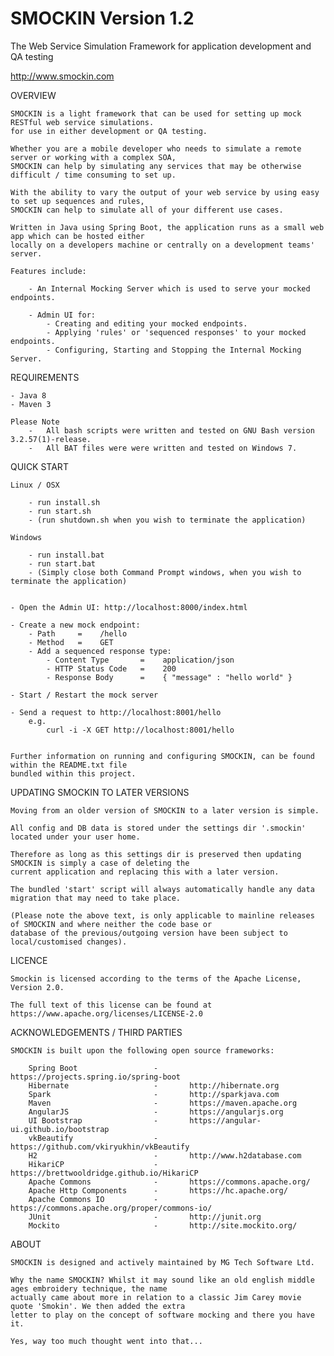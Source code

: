 # SMOCKIN Version 1.2

The Web Service Simulation Framework for application development and QA testing


http://www.smockin.com


OVERVIEW

    SMOCKIN is a light framework that can be used for setting up mock RESTful web service simulations.
    for use in either development or QA testing.

    Whether you are a mobile developer who needs to simulate a remote server or working with a complex SOA, 
    SMOCKIN can help by simulating any services that may be otherwise difficult / time consuming to set up.

    With the ability to vary the output of your web service by using easy to set up sequences and rules, 
    SMOCKIN can help to simulate all of your different use cases.

    Written in Java using Spring Boot, the application runs as a small web app which can be hosted either 
    locally on a developers machine or centrally on a development teams' server.

    Features include:

        - An Internal Mocking Server which is used to serve your mocked endpoints.

        - Admin UI for:
            - Creating and editing your mocked endpoints.
            - Applying 'rules' or 'sequenced responses' to your mocked endpoints.
            - Configuring, Starting and Stopping the Internal Mocking Server.



REQUIREMENTS

    - Java 8
    - Maven 3

    Please Note
        -   All bash scripts were written and tested on GNU Bash version 3.2.57(1)-release.
        -   All BAT files were were written and tested on Windows 7.



QUICK START

    Linux / OSX

        - run install.sh
        - run start.sh
        - (run shutdown.sh when you wish to terminate the application)

    Windows

        - run install.bat
        - run start.bat
        - (Simply close both Command Prompt windows, when you wish to terminate the application)


    - Open the Admin UI: http://localhost:8000/index.html

    - Create a new mock endpoint:
        - Path     =    /hello
        - Method   =    GET
        - Add a sequenced response type:
            - Content Type       =    application/json
            - HTTP Status Code   =    200
            - Response Body      =    { "message" : "hello world" }

    - Start / Restart the mock server
    
    - Send a request to http://localhost:8001/hello
        e.g. 
            curl -i -X GET http://localhost:8001/hello


    Further information on running and configuring SMOCKIN, can be found within the README.txt file 
    bundled within this project.



UPDATING SMOCKIN TO LATER VERSIONS

    Moving from an older version of SMOCKIN to a later version is simple.

    All config and DB data is stored under the settings dir '.smockin' located under your user home.

    Therefore as long as this settings dir is preserved then updating SMOCKIN is simply a case of deleting the
    current application and replacing this with a later version.

    The bundled 'start' script will always automatically handle any data migration that may need to take place.

    (Please note the above text, is only applicable to mainline releases of SMOCKIN and where neither the code base or
    database of the previous/outgoing version have been subject to local/customised changes).



LICENCE


    Smockin is licensed according to the terms of the Apache License, Version 2.0.

    The full text of this license can be found at https://www.apache.org/licenses/LICENSE-2.0



ACKNOWLEDGEMENTS / THIRD PARTIES

    SMOCKIN is built upon the following open source frameworks:

        Spring Boot                 -       https://projects.spring.io/spring-boot
        Hibernate                   -       http://hibernate.org
        Spark                       -       http://sparkjava.com
        Maven                       -       https://maven.apache.org
        AngularJS                   -       https://angularjs.org
        UI Bootstrap                -       https://angular-ui.github.io/bootstrap
        vkBeautify                  -       https://github.com/vkiryukhin/vkBeautify
        H2                          -       http://www.h2database.com
        HikariCP                    -       https://brettwooldridge.github.io/HikariCP
        Apache Commons              -       https://commons.apache.org/
        Apache Http Components      -       https://hc.apache.org/
        Apache Commons IO           -       https://commons.apache.org/proper/commons-io/
        JUnit                       -       http://junit.org
        Mockito                     -       http://site.mockito.org/



ABOUT

    SMOCKIN is designed and actively maintained by MG Tech Software Ltd.

    Why the name SMOCKIN? Whilst it may sound like an old english middle ages embroidery technique, the name
    actually came about more in relation to a classic Jim Carey movie quote 'Smokin'. We then added the extra
    letter to play on the concept of software mocking and there you have it. 
    
    Yes, way too much thought went into that...
